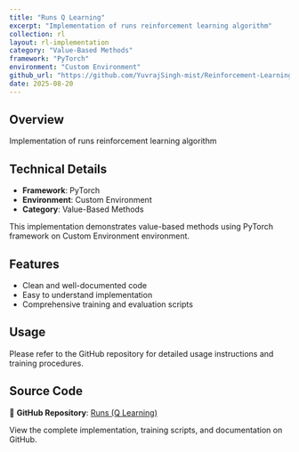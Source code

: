 ```yaml
---
title: "Runs Q Learning"
excerpt: "Implementation of runs reinforcement learning algorithm"
collection: rl
layout: rl-implementation
category: "Value-Based Methods"
framework: "PyTorch"
environment: "Custom Environment"
github_url: "https://github.com/YuvrajSingh-mist/Reinforcement-Learning/tree/master/Q-Learning/runs"
date: 2025-08-20
---
```


## Overview
Implementation of runs reinforcement learning algorithm

## Technical Details
- **Framework**: PyTorch
- **Environment**: Custom Environment
- **Category**: Value-Based Methods

This implementation demonstrates value-based methods using PyTorch framework on Custom Environment environment.

## Features
- Clean and well-documented code
- Easy to understand implementation
- Comprehensive training and evaluation scripts

## Usage
Please refer to the GitHub repository for detailed usage instructions and training procedures.


## Source Code
📁 **GitHub Repository**: [Runs (Q Learning)](https://github.com/YuvrajSingh-mist/Reinforcement-Learning/tree/master/Q-Learning/runs)

View the complete implementation, training scripts, and documentation on GitHub.
